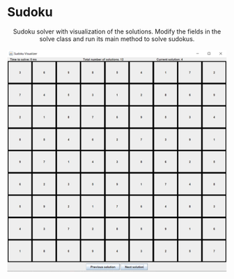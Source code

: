 # Sudoku

<p align="center">
  Sudoku solver with visualization of the solutions. Modify the fields in the solve class and run its main method to solve sudokus.<br/><br/>
  <img src="Thumbnail.png" align="center"><br/><br/>
</p>

